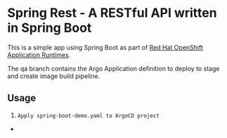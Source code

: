 # Spring Rest - A RESTful API written in Spring Boot

This is a simple app using Spring Boot as part of [Red Hat OpenShift Application Runtimes](https://middlewareblog.redhat.com/2017/05/05/red-hat-openshift-application-runtimes-and-spring-boot-details-you-want-to-know/).

The qa branch contains the Argo Application definition to deploy to stage and create image build pipeline.

## Usage

1. `Apply spring-boot-demo.yaml to ArgoCD project`


+
